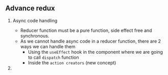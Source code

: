 ## Advance redux 

1. Async code handling
   - Reducer function must be a pure function, side effect free and synchronous.
   - As we cannot handle async code in a reducer function, there are 2 ways we can handle them
     - Using the `useEffect` hook in the component where we are going to call `dispatch` function
     - Inside the `action creators` (new concept)

2. 